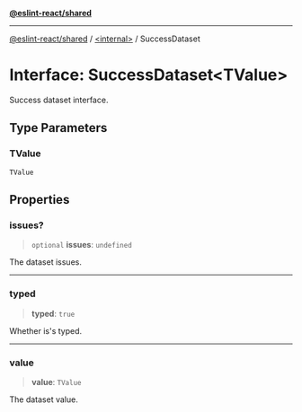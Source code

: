 [**@eslint-react/shared**](../../README.md)

***

[@eslint-react/shared](../../README.md) / [\<internal\>](../README.md) / SuccessDataset

# Interface: SuccessDataset\<TValue\>

Success dataset interface.

## Type Parameters

### TValue

`TValue`

## Properties

### issues?

> `optional` **issues**: `undefined`

The dataset issues.

***

### typed

> **typed**: `true`

Whether is's typed.

***

### value

> **value**: `TValue`

The dataset value.
